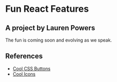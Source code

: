 # Fun React Features

## A project by Lauren Powers

The fun is coming soon and evolving as we speak.

## References

- [Cool CSS Buttons](https://getcssscan.com/css-buttons-examples)
- [Cool Icons](https://thenounproject.com/)
